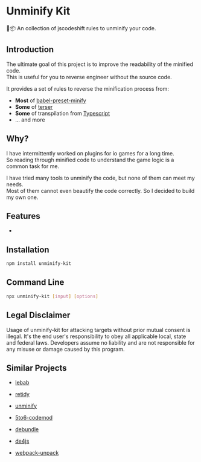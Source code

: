 # Unminify Kit

🔪📦 An collection of jscodeshift rules to unminify your code.

## Introduction

The ultimate goal of this project is to improve the readability of the minified code.\
This is useful for you to reverse engineer without the source code.

It provides a set of rules to reverse the minification process from:
- **Most** of [babel-preset-minify](https://babeljs.io/docs/en/babel-preset-minify)
- **Some** of [terser](https://terser.org)
- **Some** of transpilation from [Typescript](https://www.typescriptlang.org/)
- ... and more

## Why?

I have intermittently worked on plugins for io games for a long time.\
So reading through minified code to understand the game logic is a common task for me.

I have tried many tools to unminify the code, but none of them can meet my needs.\
Most of them cannot even beautify the code correctly. So I decided to build my own one.


## Features

-

## Installation

```bash
npm install unminify-kit
```

## Command Line

```bash
npx unminify-kit [input] [options]
```

## Legal Disclaimer

Usage of unminify-kit for attacking targets without prior mutual consent is illegal. It's the end user's responsibility to obey all applicable local, state and federal laws. Developers assume no liability and are not responsible for any misuse or damage caused by this program.

## Similar Projects

- [lebab](https://github.com/lebab/lebab)
- [retidy](https://github.com/Xmader/retidy)
- [unminify](https://github.com/shapesecurity/unminify)
- [5to6-codemod](https://github.com/5to6/5to6-codemod)

- [debundle](https://github.com/1egoman/debundle)
- [de4js](https://github.com/lelinhtinh/de4js)
- [webpack-unpack](https://github.com/goto-bus-stop/webpack-unpack)
